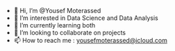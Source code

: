 - 👋 Hi, I’m @Yousef Moterassed
- 👀 I’m interested in Data Science and Data Analysis
- 🌱 I’m currently learning both
- 💞️ I’m looking to collaborate on projects
- 📫 How to reach me : yousefmoterassed@icloud.com

<!---
Persabras/Persabras is a ✨ special ✨ repository because its `README.md` (this file) appears on your GitHub profile.
You can click the Preview link to take a look at your changes.
--->
